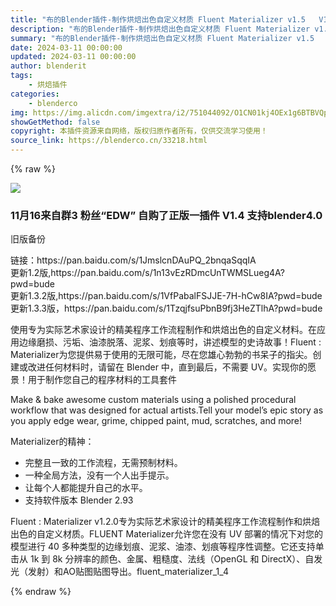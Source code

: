 ```yaml
---
title: "布的Blender插件-制作烘焙出色自定义材质 Fluent Materializer v1.5   V1.4+教程 粉丝“EDW” 自购"
description: "布的Blender插件-制作烘焙出色自定义材质 Fluent Materializer v1.5   V1.4+教程 粉丝“EDW” 自购"
summary: "布的Blender插件-制作烘焙出色自定义材质 Fluent Materializer v1.5   V1.4+教程 粉丝“EDW” 自购"
date: 2024-03-11 00:00:00
updated: 2024-03-11 00:00:00
author: blenderit
tags: 
    - 烘焙插件
categories:
    - blenderco
img: https://img.alicdn.com/imgextra/i2/751044092/O1CN01kj4OEx1g6BTBVQpIG_!!751044092.png
showGetMethod: false
copyright: 本插件资源来自网络，版权归原作者所有，仅供交流学习使用！
source_link: https://blenderco.cn/33218.html
---
```


{% raw %}
<p><img class="aligncenter" src="https://img.c4dco.com/img/C4Dmx20210816225545.png"></p><h3><strong>11月16来自群3 粉丝“EDW” 自购了正版一插件 V1.4 支持blender4.0</strong></h3><p>旧版备份</p><p>链接：https://pan.baidu.com/s/1JmslcnDAuPQ_2bnqaSqqIA<br>
更新1.2版,https://pan.baidu.com/s/1n13vEzRDmcUnTWMSLueg4A?pwd=bude<br>
更新1.3.2版,https://pan.baidu.com/s/1VfPabalFSJJE-7H-hCw8IA?pwd=bude<br>
更新1.3.3版，https://pan.baidu.com/s/1TzqjfsuPbnB9fj3HeZTlhA?pwd=bude</p><p align="left">使用专为实际艺术家设计的精美程序工作流程制作和烘焙出色的自定义材料。在应用边缘磨损、污垢、油漆脱落、泥浆、划痕等时，讲述模型的史诗故事！Fluent : Materializer为您提供易于使用的无限可能，尽在您雄心勃勃的书呆子的指尖。创建或改进任何材料时，请留在 Blender 中，直到最后，不需要 UV。实现你的愿景！用于制作您自己的程序材料的工具套件</p><p align="left">Make &amp; bake awesome custom materials using a polished procedural workflow that was designed for actual artists.Tell your model’s epic story as you apply edge wear, grime, chipped paint, mud, scratches, and more!</p><p align="left">Materializer的精神：</p><ul>
<li>完整且一致的工作流程，无需预制材料。</li>
<li>一种全局方法，没有一个人出手提示。</li>
<li>让每个人都能提升自己的水平。</li>
<li>支持软件版本 Blender 2.93</li>
</ul><p>Fluent : Materializer v1.2.0专为实际艺术家设计的精美程序工作流程制作和烘焙出色的自定义材质。FLUENT Materializer允许您在没有 UV 部署的情况下对您的模型进行 40 多种类型的边缘划痕、泥浆、油漆、划痕等程序性调整。它还支持单击从 1k 到 8k 分辨率的颜色、金属、粗糙度、法线（OpenGL 和 DirectX）、自发光（发射）和AO贴图贴图导出。fluent_materializer_1_4</p>
<div style="display: none">blenderco</div>
{% endraw %}